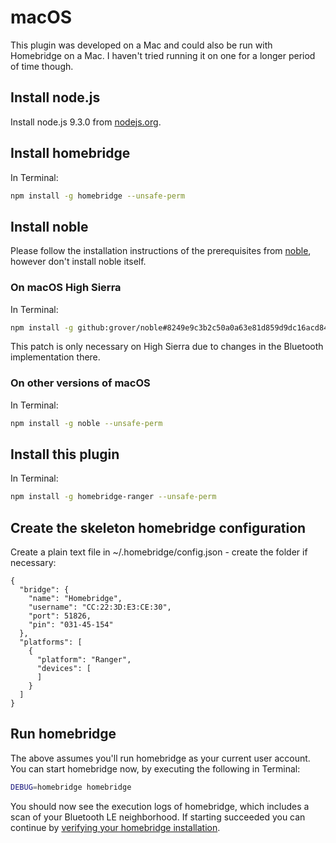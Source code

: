 # macOS

This plugin was developed on a Mac and could also be run with Homebridge on a Mac. I haven't tried running it on one for a longer period of time though.

## Install node.js

Install node.js 9.3.0 from [nodejs.org](https://nodejs.org/en/download/current/).

## Install homebridge

In Terminal:

```bash
npm install -g homebridge --unsafe-perm
```

## Install noble

Please follow the installation instructions of the prerequisites from [noble](https://www.npmjs.com/package/noble), however don't install noble itself.

### On macOS High Sierra

In Terminal:

```bash
npm install -g github:grover/noble#8249e9c3b2c50a0a63e81d859d9dc16acd84c080
```

This patch is only necessary on High Sierra due to changes in the Bluetooth implementation there.

### On other versions of macOS

In Terminal:

```bash
npm install -g noble --unsafe-perm
```

## Install this plugin

In Terminal:

```bash
npm install -g homebridge-ranger --unsafe-perm
```

## Create the skeleton homebridge configuration

Create a plain text file in ~/.homebridge/config.json - create the folder if necessary:

```text
{
  "bridge": {
    "name": "Homebridge",
    "username": "CC:22:3D:E3:CE:30",
    "port": 51826,
    "pin": "031-45-154"
  },
  "platforms": [
    {
      "platform": "Ranger",
      "devices": [
      ]
    }
  ]
}
```

## Run homebridge

The above assumes you'll run homebridge as your current user account. You can start homebridge now, by executing the following in Terminal:

```bash
DEBUG=homebridge homebridge
```

You should now see the execution logs of homebridge, which includes a scan of your Bluetooth LE neighborhood. If starting succeeded you can continue by [verifying your homebridge installation](verify.md).
